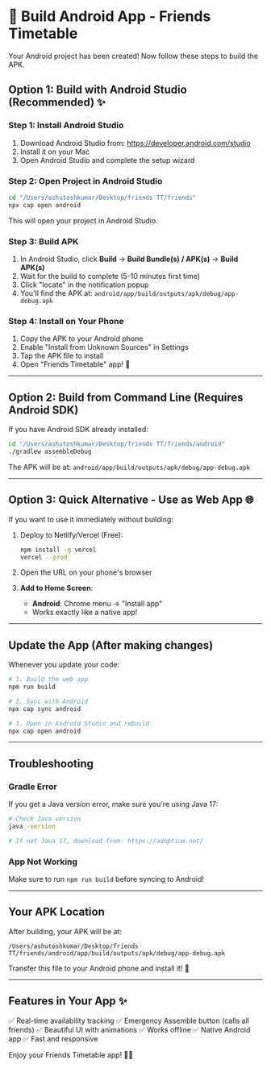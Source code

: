 # 📱 Build Android App - Friends Timetable

Your Android project has been created! Now follow these steps to build the APK.

## Option 1: Build with Android Studio (Recommended) ✨

### Step 1: Install Android Studio
1. Download Android Studio from: https://developer.android.com/studio
2. Install it on your Mac
3. Open Android Studio and complete the setup wizard

### Step 2: Open Project in Android Studio
```bash
cd "/Users/ashutoshkumar/Desktop/friends TT/friends"
npx cap open android
```

This will open your project in Android Studio.

### Step 3: Build APK
1. In Android Studio, click **Build** → **Build Bundle(s) / APK(s)** → **Build APK(s)**
2. Wait for the build to complete (5-10 minutes first time)
3. Click "locate" in the notification popup
4. You'll find the APK at: `android/app/build/outputs/apk/debug/app-debug.apk`

### Step 4: Install on Your Phone
1. Copy the APK to your Android phone
2. Enable "Install from Unknown Sources" in Settings
3. Tap the APK file to install
4. Open "Friends Timetable" app! 🎉

---

## Option 2: Build from Command Line (Requires Android SDK)

If you have Android SDK already installed:

```bash
cd "/Users/ashutoshkumar/Desktop/friends TT/friends/android"
./gradlew assembleDebug
```

The APK will be at: `android/app/build/outputs/apk/debug/app-debug.apk`

---

## Option 3: Quick Alternative - Use as Web App 🌐

If you want to use it immediately without building:

1. Deploy to Netlify/Vercel (Free):
   ```bash
   npm install -g vercel
   vercel --prod
   ```

2. Open the URL on your phone's browser
3. **Add to Home Screen**:
   - **Android**: Chrome menu → "Install app"
   - Works exactly like a native app!

---

## Update the App (After making changes)

Whenever you update your code:

```bash
# 1. Build the web app
npm run build

# 2. Sync with Android
npx cap sync android

# 3. Open in Android Studio and rebuild
npx cap open android
```

---

## Troubleshooting

### Gradle Error
If you get a Java version error, make sure you're using Java 17:
```bash
# Check Java version
java -version

# If not Java 17, download from: https://adoptium.net/
```

### App Not Working
Make sure to run `npm run build` before syncing to Android!

---

## Your APK Location

After building, your APK will be at:
```
/Users/ashutoshkumar/Desktop/friends TT/friends/android/app/build/outputs/apk/debug/app-debug.apk
```

Transfer this file to your Android phone and install it! 📲

---

## Features in Your App ✨

✅ Real-time availability tracking
✅ Emergency Assemble button (calls all friends)
✅ Beautiful UI with animations
✅ Works offline
✅ Native Android app
✅ Fast and responsive

Enjoy your Friends Timetable app! 🎉👫
